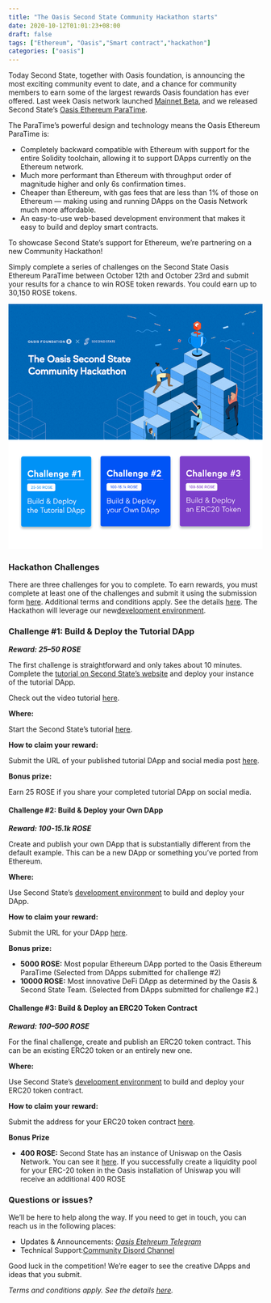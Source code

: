 ```yaml
---
title: "The Oasis Second State Community Hackathon starts"
date: 2020-10-12T01:01:23+08:00
draft: false
tags: ["Ethereum", "Oasis","Smart contract","hackathon"]
categories: ["oasis"]
---
```



Today Second State, together with Oasis foundation, is announcing the most exciting community event to date, and a chance for community members to earn some of the largest rewards Oasis foundation has ever offered. Last week Oasis network launched [Mainnet Beta](https://medium.com/oasis-protocol-project/the-oasis-network-starting-a-new-era-for-blockchain-100c6ef56373), and we released Second State’s [Oasis Ethereum ParaTime](https://www.oasiseth.org/). 

The ParaTime’s powerful design and technology means the Oasis Ethereum ParaTime is:

* Completely backward compatible with Ethereum with support for the entire Solidity toolchain, allowing it to support DApps currently on the Ethereum network.
* Much more performant than Ethereum with throughput order of magnitude higher and only 6s confirmation times.
* Cheaper than Ethereum, with gas fees that are less than 1% of those on Ethereum — making using and running DApps on the Oasis Network much more affordable.
* An easy-to-use web-based development environment that makes it easy to build and deploy smart contracts.

To showcase Second State’s support for Ethereum, we’re partnering on a new Community Hackathon! 

Simply complete a series of challenges on the Second State Oasis Ethereum ParaTime between October 12th and October 23rd and submit your results for a chance to win ROSE token rewards. You could earn up to 30,150 ROSE tokens.

![OETH Hackathon](/images/oasis-secondstate-hackathon.png)

### Hackathon Challenges

There are three challenges for you to complete. To earn rewards, you must complete at least one of the challenges and submit it using the submission form [here](https://oasisprotocol.org/second-state-competition). Additional terms and conditions apply. See the details [here](https://oasisprotocol.org/community-cup-tocs).
The Hackathon will leverage our new[development environment](http://oasiseth.org/).

### Challenge #1: Build & Deploy the Tutorial DApp

***Reward: 25–50 ROSE***

The first challenge is straightforward and only takes about 10 minutes. Complete the [tutorial on Second State’s website](https://docs.secondstate.io/oasis-network-ethereum-runtime/oasis-second-state-hackathon) and deploy your instance of the tutorial DApp.

Check out the video tutorial [here](https://youtu.be/pCT5Ej-6N7k).

**Where:**

Start the Second State’s tutorial [here](https://docs.secondstate.io/oasis-network-ethereum-runtime/oasis-second-state-hackathon).

**How to claim your reward:**

Submit the URL of your published tutorial DApp and social media post [here](https://oasisprotocol.org/second-state-competition).

**Bonus prize:**

Earn 25 ROSE if you share your completed tutorial DApp on social media.

#### Challenge #2: Build & Deploy your Own DApp

***Reward: 100-15.1k ROSE***

Create and publish your own DApp that is substantially different from the default example. This can be a new DApp or something you’ve ported from Ethereum.

**Where:**

Use Second State’s [development environment](http://oasiseth.org/dev/hack)[](http://oasiseth.org/dev/hack) to build and deploy your DApp.

**How to claim your reward:**

Submit the URL for your DApp [here](https://oasisprotocol.org/second-state-competition).

**Bonus prize:**

* **5000 ROSE:** Most popular Ethereum DApp ported to the Oasis Ethereum ParaTime (Selected from DApps submitted for challenge #2)
* **10000 ROSE:** Most innovative DeFi DApp as determined by the Oasis & Second State Team. (Selected from DApps submitted for challenge #2.)

#### Challenge #3: Build & Deploy an ERC20 Token Contract

***Reward: 100–500 ROSE***

For the final challenge, create and publish an ERC20 token contract. This can be an existing ERC20 token or an entirely new one.

**Where:**

Use Second State’s [development environment](http://oasiseth.org/dev/hack) to build and deploy your ERC20 token contract.

**How to claim your reward:**

Submit the address for your ERC20 token contract [here](https://oasisprotocol.org/second-state-competition).

**Bonus Prize**

* **400 ROSE:** Second State has an instance of Uniswap on the Oasis Network. You can see it [here](http://uniswap.oasiseth.org/). If you successfully create a liquidity pool for your ERC-20 token in the Oasis installation of Uniswap you will receive an additional 400 ROSE

### Questions or issues?
We’ll be here to help along the way. If you need to get in touch, you can reach us in the following places:

* Updates & Announcements: [_Oasis Etehreum Telegram_](https://t.me/oasiseth)
* Technical Support:[Community Disord Channel](https://discord.com/invite/MjxtURG)

Good luck in the competition! We’re eager to see the creative DApps and ideas that you submit.

*Terms and conditions apply. See the details *[*_here_*](https://oasisprotocol.org/community-cup-tocs)*.*

